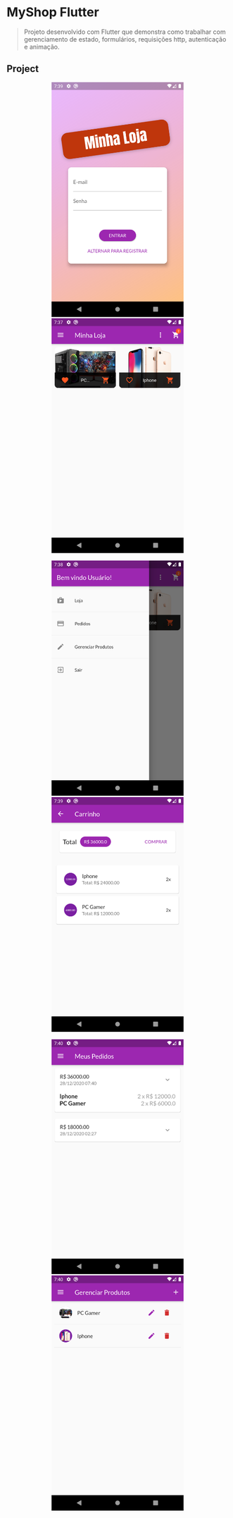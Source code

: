 # MyShop Flutter

> Projeto desenvolvido com Flutter que demonstra como trabalhar com gerenciamento de estado, formulários, requisições http, autenticação e animação.

## Project

<p align="center">
    <img src="prints/print1.png" alt="drawing" width="300"/>
    <img src="prints/print2.png" alt="drawing" width="300"/>
</p>
<p align="center">
    <img src="prints/print3.png" alt="drawing" width="300"/>
    <img src="prints/print4.png" alt="drawing" width="300"/>
</p>
<p align="center">
    <img src="prints/print5.png" alt="drawing" width="300"/>
    <img src="prints/print6.png" alt="drawing" width="300"/>
</p>

